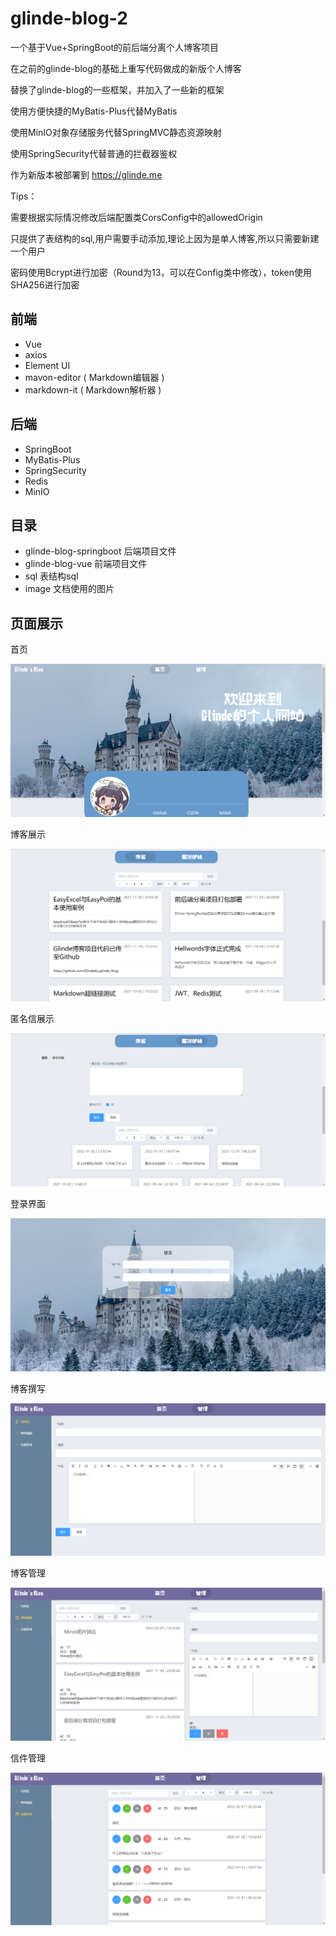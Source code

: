 # glinde-blog-2

一个基于Vue+SpringBoot的前后端分离个人博客项目

在之前的glinde-blog的基础上重写代码做成的新版个人博客

替换了glinde-blog的一些框架，并加入了一些新的框架

使用方便快捷的MyBatis-Plus代替MyBatis

使用MinIO对象存储服务代替SpringMVC静态资源映射

使用SpringSecurity代替普通的拦截器鉴权

作为新版本被部署到 <https://glinde.me>

Tips：

需要根据实际情况修改后端配置类CorsConfig中的allowedOrigin

只提供了表结构的sql,用户需要手动添加,理论上因为是单人博客,所以只需要新建一个用户

密码使用Bcrypt进行加密（Round为13，可以在Config类中修改），token使用SHA256进行加密

## 前端

- Vue
- axios
- Element UI
- mavon-editor ( Markdown编辑器 )
- markdown-it ( Markdown解析器 )

## 后端

- SpringBoot
- MyBatis-Plus
- SpringSecurity
- Redis
- MinIO

## 目录

- glinde-blog-springboot    后端项目文件
- glinde-blog-vue               前端项目文件
- sql                                   表结构sql
- image                             文档使用的图片

## 页面展示

首页

![](https://github.com/GlindeAL/glinde-blog-2/blob/master/image/landing.png)

博客展示

![](https://github.com/GlindeAL/glinde-blog-2/blob/master/image/homeBlog.png)

匿名信展示

![](https://github.com/GlindeAL/glinde-blog-2/blob/master/image/homeMail.png)

登录界面

![](https://github.com/GlindeAL/glinde-blog-2/blob/master/image/login.png)

博客撰写

![](https://github.com/GlindeAL/glinde-blog-2/blob/master/image/blogWrite.png)

博客管理

![](https://github.com/GlindeAL/glinde-blog-2/blob/master/image/blogEdit.png)

信件管理

![](https://github.com/GlindeAL/glinde-blog-2/blob/master/image/mailManage.png)

